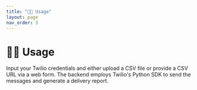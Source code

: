 ```yaml
---
title: "🧑‍💻 Usage"
layout: page
nav_order: 3
---
```


# 🧑‍💻 Usage

Input your Twilio credentials and either upload a CSV file or provide a CSV URL via a web form. The backend employs Twilio's Python SDK to send the messages and generate a delivery report. 